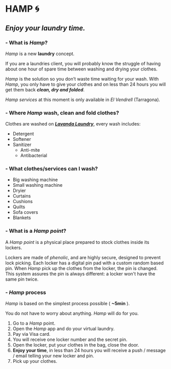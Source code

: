 # **HAMP** :cyclone:

## **_Enjoy your laundry time._**

### - What is *Hamp*?
*Hamp* is a new **laundry** concept.

If you are a laundries client, you will probably know the struggle of having about one hour of spare time between washing and drying your clothes.

*Hamp* is the solution so you don’t waste time waiting for your wash. With *Hamp*, you only have to give your clothes and on less than 24 hours you will get them back **_clean, dry and folded_**.

*Hamp services* at this moment is only available in *El Vendrell* (Tarragona).

### - Where *Hamp* wash, clean and fold clothes?

Clothes are washed on [**_Lavanda Laundry_**](https://www.facebook.com/pg/lavandalaundryelvendrell/about/), every wash includes:
- Detergent
- Softener
- Sanitizer
  - Anti-mite
  - Antibacterial

### - What clothes/services can I wash?
- Big washing machine
- Small washing machine
- Dryier
- Curtains
- Cushions
- Quilts
- Sofa covers
- Blankets

### - What is a *Hamp point*?
A *Hamp point* is a physical place prepared to stock clothes inside its lockers.

Lockers are made of *phenolic*, and are highly secure, designed to prevent lock picking. Each locker has a digital pin pad with a custom random based pin. When *Hamp* pick up the clothes from the locker, the pin is changed. This system assures the pin is always different: a locker won't have the same pin twice.

### - *Hamp* process
*Hamp* is based on the simplest process possible ( **~5min** ).

You do not have to worry about anything. *Hamp* will do for you.

1. Go to a *Hamp* point.
2. Open the *Hamp* app and do your virtual laundry.
3. Pay via Visa card.
4. You will receive one locker number and the secret pin.
5. Open the locker, put your clothes in the bag, close the door.
6. **Enjoy your time**, in less than 24 hours you will receive a push / message / email telling your new locker and pin.
7. Pick up your clothes.
